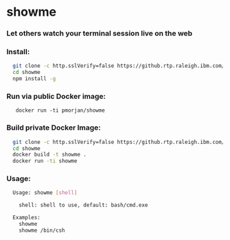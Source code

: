 # showme

### Let others watch your terminal session live on the web

### Install:
```sh
  git clone -c http.sslVerify=false https://github.rtp.raleigh.ibm.com/PEMORJAN-de/showme.git
  cd showme
  npm install -g
```

### Run via public Docker image:
```
   docker run -ti pmorjan/showme
```

### Build private Docker Image:
```sh
  git clone -c http.sslVerify=false https://github.rtp.raleigh.ibm.com/PEMORJAN-de/showme.git
  cd showme
  docker build -t showme .
  docker run -ti showme
```

### Usage:
```sh
  Usage: showme [shell]

    shell: shell to use, default: bash/cmd.exe

  Examples:
    showme
    showme /bin/csh
```

